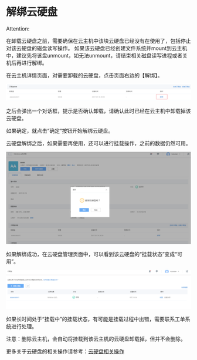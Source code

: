 # 解绑云硬盘

<span>Attention:</span><div class="alertContent">在卸载云硬盘之前，需要确保在云主机中该块云硬盘已经没有在使用了，包括停止对该云硬盘的磁盘读写操作。
如果该云硬盘已经创建文件系统并mount到云主机中，建议先将该盘unmount，如无法unmount，请结束相关磁盘读写进程或者关机后再进行解绑。

</div>

在云主机详情页面，对需要卸载的云硬盘，点击页面右边的【解绑】。

![](../image/Win主机_使用指南_解绑云硬盘1.png)


之后会弹出一个对话框，提示是否确认卸载，请确认此时已经在云主机中卸载掉该云硬盘。

如果确定，就点击“确定“按钮开始解绑云硬盘。

云硬盘解绑之后，如果需要再使用，还可以进行挂载操作，之前的数据仍然可用。

![](../image/Win主机_使用指南_解绑云硬盘2.png)

如果解绑成功，在云硬盘管理页面中，可以看到该云硬盘的“挂载状态”变成“可用”。

![](../image/Win主机_使用指南_解绑云硬盘3.png)

如果长时间处于“挂载中”的挂载状态，有可能是挂载过程中出错，需要联系工单系统进行处理。

注意：删除云主机，会自动将挂载到该云主机的云硬盘卸载掉，但并不会删除。

更多关于云硬盘的相关操作请参考：[云硬盘相关操作](http://support.c.163.com/md.html#!平台服务/云硬盘/使用指南/创建云硬盘.md)


